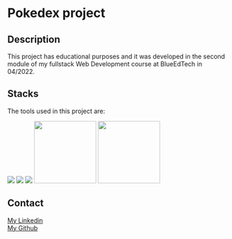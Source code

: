 # Pokedex project

## Description
This project has educational purposes and it was developed in the second module
of my fullstack Web Development course at BlueEdTech in 04/2022.

## Stacks
The tools used in this project are:

<img src="https://img.icons8.com/color/144/000000/javascript--v1.png"/>

<img src="https://img.icons8.com/color/144/000000/html-5--v2.png"/>

<img src="https://img.icons8.com/color/144/000000/css3.png"/>

<img src = "https://process.filestackapi.com/cache=expiry:max/resize=width:700/TyzZKw86QzSElYK6bfXK" style = 'height: 140px'>

<img src = "https://upload.wikimedia.org/wikipedia/commons/6/64/Expressjs.png" style = 'height: 140px'>

## Contact
<a href = "https://linkedin.com/in/darcanjoo/">My Linkedin</a>
<br>
<a href = "https://github.com/darcanj0">My Github</a>